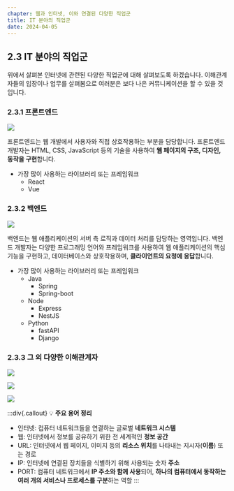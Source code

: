 ```yaml
---
chapter: 웹과 인터넷, 이와 연결된 다양한 직업군
title: IT 분야의 직업군
date: 2024-04-05
---
```


## 2.3 IT 분야의 직업군

위에서 살펴본 인터넷에 관련된 다양한 직업군에 대해 살펴보도록 하겠습니다. 이해관계자들의 입장이나 업무를 살펴봄으로 여러분은 보다 나은 커뮤니케이션을 할 수 있을 것입니다.

### 2.3.1 프론트엔드

![](/images/basecamp-network/chapter02-1-5.png)

프론트엔드는 웹 개발에서 사용자와 직접 상호작용하는 부분을 담당합니다. 프론트엔드 개발자는 HTML, CSS, JavaScript 등의 기술을 사용하여 **웹 페이지의 구조, 디자인, 동작을 구현**합니다.
- 가장 많이 사용하는 라이브러리 또는 프레임워크
  - React
  - Vue

### 2.3.2 백엔드

![](/images/basecamp-network/chapter02-1-6.png)

백엔드는 웹 애플리케이션의 서버 측 로직과 데이터 처리를 담당하는 영역입니다. 백엔드 개발자는 다양한 프로그래밍 언어와 프레임워크를 사용하여 웹 애플리케이션의 핵심 기능을 구현하고, 데이터베이스와 상호작용하며, **클라이언트의 요청에 응답**합니다.
- 가장 많이 사용하는 라이브러리 또는 프레임워크
  - Java
    - Spring
    - Spring-boot
  - Node
    - Express
    - NestJS
  - Python
    - fastAPI
    - Django

### 2.3.3 그 외 다양한 이해관계자

![](/images/basecamp-network/chapter02-1-7.png)

![](/images/basecamp-network/chapter02-1-8.png)

![](/images/basecamp-network/chapter02-1-9.png)

:::div{.callout}
💡 **주요 용어 정리**

- 인터넷: 컴퓨터 네트워크들을 연결하는 글로벌 **네트워크 시스템**
- 웹: 인터넷에서 정보를 공유하기 위한 전 세계적인 **정보 공간**
- URL: 인터넷에서 웹 페이지, 이미지 등의 **리소스 위치**를 나타내는 지시자(**이름**) 또는 경로
- IP: 인터넷에 연결된 장치들을 식별하기 위해 사용되는 숫자 **주소**
- PORT: 컴퓨터 네트워크에서 **IP 주소와 함께 사용**되어, **하나의 컴퓨터에서 동작하는 여러 개의 서비스나 프로세스를 구분**하는 역할
:::